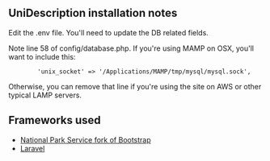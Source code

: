 ## UniDescription installation notes

Edit the .env file. You'll need to update the DB related fields.

Note line 58 of config/database.php. If you're using MAMP on OSX, you'll want to include this:

            'unix_socket' => '/Applications/MAMP/tmp/mysql/mysql.sock',

Otherwise, you can remove that line if you're using the site on AWS or other typical LAMP servers.

## Frameworks used

* [National Park Service fork of Bootstrap](http://www.nps.gov/npmap/tools/bootstrap/)
* [Laravel](https://laravel.com/)


